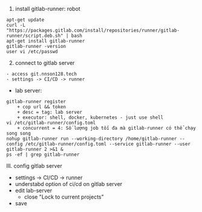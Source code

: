 1. install gitlab-runner: robot
```
apt-get update
curl -L "https://packages.gitlab.com/install/repositories/runner/gitlab-runner/script.deb.sh" | bash
apt-get install gitlab-runner
gitlab-runner -version
user vi /etc/passwd
```
2. connect to gitlab server
```
- access git.nnson128.tech
- settings -> CI/CD -> runner
```
- lab server:
``` 
gitlab-runner register
    + cop url && token
    + desc = tag: lab server
    + executor: shell, docker, kubernetes - just use shell
vi /etc/gitlab-runner/config.toml
    + concurrent = 4: Số lượng job tối đa mà gitlab-runner có thể chạy song song
nohup gitlab-runner run --working-directory /home/gitlab-runner --config /etc/gitlab-runner/config.toml --service gitlab-runner --user gitlab-runner 2 >&1 & 
ps -ef | grep gitlab-runner
``` 

III. config gitlab server
- settings -> CI/CD -> runner
- understabd option of ci/cd on gitlab server
- edit lab-server
    - close "Lock to current projects"
- save
